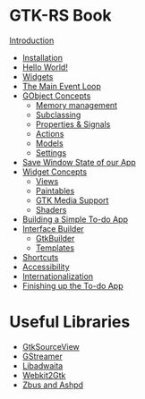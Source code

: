 # GTK-RS Book

[Introduction](introduction.md)
- [Installation](installation.md)
- [Hello World!](hello_world.md)
- [Widgets](widgets.md)
- [The Main Event Loop](main_event_loop.md)
- [GObject Concepts](gobject_concepts.md)
    - [Memory management](gobject_memory_management.md)
    - [Subclassing](gobject_subclassing.md)
    - [Properties & Signals]()
    - [Actions]()
    - [Models]()
    - [Settings]()
- [Save Window State of our App]()
- [Widget Concepts]()
    - [Views]()
    - [Paintables]()
    - [GTK Media Support]()
    - [Shaders]()
- [Building a Simple To-do App]()
- [Interface Builder]()
    - [GtkBuilder]()
    - [Templates]()
- [Shortcuts]()
- [Accessibility]()
- [Internationalization]()
- [Finishing up the To-do App]()

# Useful Libraries

- [GtkSourceView]()
- [GStreamer]()
- [Libadwaita]()
- [Webkit2Gtk]()
- [Zbus and Ashpd]()
